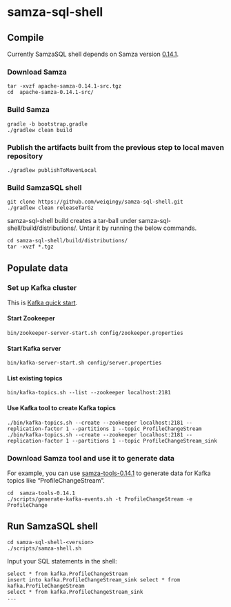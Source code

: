# samza-sql-shell

## Compile

Currently SamzaSQL shell depends on Samza version [0.14.1](http://samza.apache.org/startup/download/).

### Download Samza

    tar -xvzf apache-samza-0.14.1-src.tgz
    cd  apache-samza-0.14.1-src/

### Build Samza
    gradle -b bootstrap.gradle
    ./gradlew clean build

### Publish the artifacts built from the previous step to local maven repository
    ./gradlew publishToMavenLocal

### Build SamzaSQL shell
    git clone https://github.com/weiqingy/samza-sql-shell.git 
    ./gradlew clean releaseTarGz
    
samza-sql-shell build creates a tar-ball under samza-sql-shell/build/distributions/. Untar it by running the below commands.

    cd samza-sql-shell/build/distributions/
    tar -xvzf *.tgz

## Populate data

### Set up Kafka cluster
This is [Kafka quick start](http://kafka.apache.org/quickstart).
#### Start Zookeeper
    bin/zookeeper-server-start.sh config/zookeeper.properties

#### Start Kafka server
    bin/kafka-server-start.sh config/server.properties

#### List existing topics
    bin/kafka-topics.sh --list --zookeeper localhost:2181

#### Use Kafka tool to create Kafka topics
    ./bin/kafka-topics.sh --create --zookeeper localhost:2181 --replication-factor 1 --partitions 1 --topic ProfileChangeStream
    ./bin/kafka-topics.sh --create --zookeeper localhost:2181 --replication-factor 1 --partitions 1 --topic ProfileChangeStream_sink

### Download Samza tool and use it to generate data
For example, you can use [samza-tools-0.14.1](http://samza.apache.org/startup/download/) to generate data for Kafka topics like “ProfileChangeStream”.

    cd  samza-tools-0.14.1
    ./scripts/generate-kafka-events.sh -t ProfileChangeStream -e ProfileChange

## Run SamzaSQL shell

    cd samza-sql-shell-<version>
    ./scripts/samza-shell.sh
    
Input your SQL statements in the shell:

    select * from kafka.ProfileChangeStream
    insert into kafka.ProfileChangeStream_sink select * from kafka.ProfileChangeStream
    select * from kafka.ProfileChangeStream_sink
    ...
    
